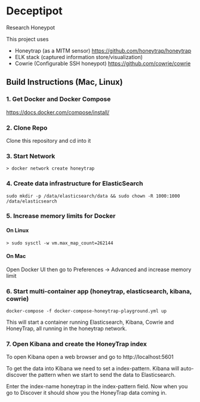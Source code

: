 # Deceptipot
Research Honeypot

This project uses
- Honeytrap (as a MITM sensor) https://github.com/honeytrap/honeytrap
- ELK stack (captured information store/visualization)
- Cowrie (Configurable SSH honeypot) https://github.com/cowrie/cowrie

## Build Instructions (Mac, Linux)

### 1. Get Docker and Docker Compose
https://docs.docker.com/compose/install/

### 2. Clone Repo
Clone this repository and cd into it

### 3. Start Network

```
> docker network create honeytrap
```

### 4. Create data infrastructure for ElasticSearch

```
sudo mkdir -p /data/elasticsearch/data && sudo chown -R 1000:1000 /data/elasticsearch
```

### 5. Increase memory limits for Docker

#### On Linux
```
> sudo sysctl -w vm.max_map_count=262144
```

#### On Mac
Open Docker UI then go to Preferences -> Advanced and increase memory limit

### 6. Start multi-container app (honeytrap, elasticsearch, kibana, cowrie)

```
docker-compose -f docker-compose-honeytrap-playground.yml up
```

This will start a container running Elasticsearch, Kibana, Cowrie and HoneyTrap, all running in the honeytrap network.

### 7. Open Kibana and create the HoneyTrap index

To open Kibana open a web browser and go to http://localhost:5601

To get the data into Kibana we need to set a index-pattern. Kibana will auto-discover the pattern when we start to send the data to Elasticsearch.

Enter the index-name honeytrap in the index-pattern field.
Now when you go to Discover it should show you the HoneyTrap data coming in.



